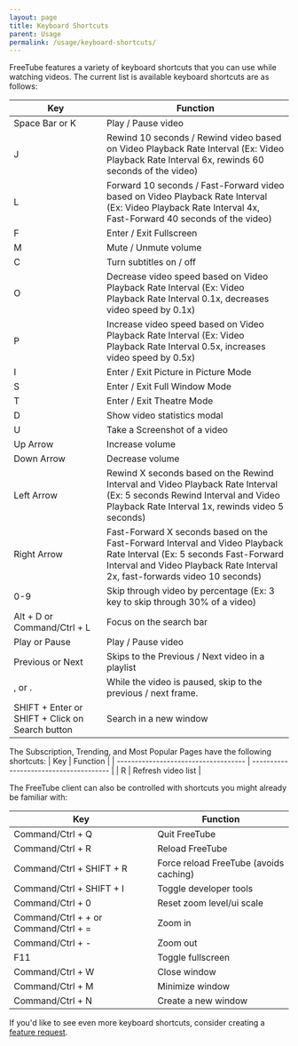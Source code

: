 ```yaml
---
layout: page
title: Keyboard Shortcuts
parent: Usage
permalink: /usage/keyboard-shortcuts/
---
```


FreeTube features a variety of keyboard shortcuts that you can use while watching videos. The current list is available keyboard shortcuts are as follows:

| Key                                             | Function                                                                                                                                                                                             |
| ----------------------------------------------- | ---------------------------------------------------------------------------------------------------------------------------------------------------------------------------------------------------- |
| Space Bar or K                                  | Play / Pause video                                                                                                                                                                                   |
| J                                               | Rewind 10 seconds / Rewind video based on Video Playback Rate Interval (Ex: Video Playback Rate Interval 6x, rewinds 60 seconds of the video)                                                        |
| L                                               | Forward 10 seconds / Fast-Forward video based on Video Playback Rate Interval (Ex: Video Playback Rate Interval 4x, Fast-Forward 40 seconds of the video)                                            |
| F                                               | Enter / Exit Fullscreen                                                                                                                                                                              |
| M                                               | Mute / Unmute volume                                                                                                                                                                                 |
| C                                               | Turn subtitles on / off                                                                                                                                                                              |
| O                                               | Decrease video speed based on Video Playback Rate Interval (Ex: Video Playback Rate Interval 0.1x, decreases video speed by 0.1x)                                                                    |
| P                                               | Increase video speed based on Video Playback Rate Interval (Ex: Video Playback Rate Interval 0.5x, increases video speed by 0.5x)                                                                    |
| I                                               | Enter / Exit Picture in Picture Mode                                                                                                                                                                 |
| S                                               | Enter / Exit Full Window Mode                                                                                                                                                                        |
| T                                               | Enter / Exit Theatre Mode                                                                                                                                                                            |
| D                                               | Show video statistics modal                                                                                                                                                                          |
| U                                               | Take a Screenshot of a video                                                                                                                                                                         |
| Up Arrow                                        | Increase volume                                                                                                                                                                                      |
| Down Arrow                                      | Decrease volume                                                                                                                                                                                      |
| Left Arrow                                      | Rewind X seconds based on the Rewind Interval and Video Playback Rate Interval (Ex: 5 seconds Rewind Interval and Video Playback Rate Interval 1x, rewinds video 5 seconds)                          |
| Right Arrow                                     | Fast-Forward X seconds based on the Fast-Forward Interval and Video Playback Rate Interval (Ex: 5 seconds Fast-Forward Interval and Video Playback Rate Interval 2x, fast-forwards video 10 seconds) |
| 0-9                                             | Skip through video by percentage (Ex: 3 key to skip through 30% of a video)                                                                                                                          |
| Alt + D or Command/Ctrl + L                     | Focus on the search bar                                                                                                                                                                              |
| Play or Pause                                   | Play / Pause video                                                                                                                                                                                   |
| Previous or Next                                | Skips to the Previous / Next video in a playlist                                                                                                                                                     |
| , or .                                          | While the video is paused, skip to the previous / next frame.                                                                                                                                        |
| SHIFT + Enter or SHIFT + Click on Search button | Search in a new window                                                                                                                                         |

The Subscription, Trending, and Most Popular Pages have the following shortcuts:
| Key                                  | Function                               |
| ------------------------------------ | -------------------------------------- |
| R                                    | Refresh video list                  |

The FreeTube client can also be controlled with shortcuts you might already be familiar with:

| Key                                  | Function                               |
| ------------------------------------ | -------------------------------------- |
| Command/Ctrl + Q                     | Quit FreeTube                          |
| Command/Ctrl + R                     | Reload FreeTube                        |
| Command/Ctrl + SHIFT + R             | Force reload FreeTube (avoids caching) |
| Command/Ctrl + SHIFT + I             | Toggle developer tools                 |
| Command/Ctrl + 0                     | Reset zoom level/ui scale              |
| Command/Ctrl + + or Command/Ctrl + = | Zoom in                                |
| Command/Ctrl + -                     | Zoom out                               |
| F11                                  | Toggle fullscreen                      |
| Command/Ctrl + W                     | Close window                           |
| Command/Ctrl + M                     | Minimize window                        |
| Command/Ctrl + N                     | Create a new window                    |

If you'd like to see even more keyboard shortcuts, consider creating a [feature request](https://github.com/FreeTubeApp/FreeTube/issues/new?assignees=&labels=enhancement&template=feature_request.yaml&title=%5BFeature+Request%5D%3A+).
